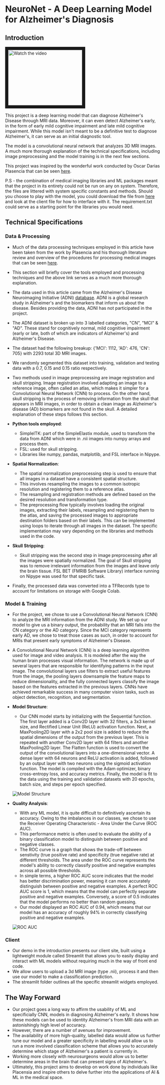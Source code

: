 # NeuroNet - A Deep Learning Model for Alzheimer's Diagnosis 

## Introduction

<a href="http://www.youtube.com/watch?feature=player_embedded&v=2NbneOf9Md4" target="_blank">
 <img src="http://img.youtube.com/vi/2NbneOf9Md4/mqdefault.jpg" alt="Watch the video" width="240" height="180" border="10" />
</a>

This project is a deep learning model that can diagnose Alzheimer's Disease through MRI data. Moreover, it can even detect Alzheimer's early, in the form of early mild cognitive impairment and late mild cognitive impairment. While this model isn't meant to be a definitive test to diagnose Alzheimer's, it can serve as an initial diagnostic tool. 

The model is a convolutional neural network that analyzes 3D MRI images. A much more thorough explanation of the technical specifications, including image preprocessing and the model training is in the next few sections.

This project was inspired by the wonderful work conducted by Oscar Darias Plasencia that can be seen [here](https://towardsdatascience.com/alzheimer-diagnosis-with-deep-learning-a-survey-265406fa542a). 

P.S - the combination of medical imaging libraries and ML packages meant that the project in its entirety could not be run on any on system. Therefore, the files are littered with system specific constants and methods. Should you choose to play with the model, you could download the file from [here](https://drive.google.com/file/d/1KPfZXW8-9cdQqYKw4PNOimw4P23CXg1Y/view?usp=sharing) and look at the client file for how to interface with it. The requirement.txt could serve as a starting point for the libraries you would need.

## Technical Specifications

### Data & Processing

- Much of the data processing techniques employed in this article have been taken from the work by Plasencia and his thorough literature review and overview of the procedures for processing medical images that can be seen [here](https://towardsdatascience.com/alzheimer-diagnosis-with-deep-learning-data-preprocessing-4521d6e6ebeb). 
- This section will briefly cover the tools employed and processing techniques and the above link serves as a much more thorough explanation.  
- The data used in this article came from the Alzheimer's Disease Neuroimaging Initiative (ADNI) [database](https://adni.loni.usc.edu/study-design/). ADNI is a global research study in Alzheimer's and the biomarkers that inform us about the disease. Besides providing the data, ADNI has not participated in the project. 
- The ADNI dataset is broken up into 3 labelled categories, "CN", "MCI" & "AD". These stand for cognitively normal, mild cognitive impairment (early or late, both of which are indicators of Alzheimer's) and Alzheimer's Disease.
- The dataset had the following breakup:
{'MCI': 1112, 'AD': 476, 'CN': 705} with 2293 total 3D MRI images. 
- We randomly segmented this dataset into training, validation and testing data with a 0.7, 0.15 and 0.15 ratio respectively.
- Two methods used in image preprocessing are image registration and skull stripping. Image registration involved adapting an image to a reference image, often called an atlas, which makes it simpler for a Convolutional Neural Network (CNN) to process. On the other hand, skull stripping is the process of removing information from the skull that appears in MRI images, in order to obtain a clean image as Alzheimer's disease (AD) biomarkers are not found in the skull. A detailed explanation of these steps follows this section. 
- **Python tools employed**: 
    - SimpleITK: part of the SimpleElastix module, used to transform the data from ADNI which were in .nii images into numpy arrays and process them.
    - FSL: used for skull stripping.
    - Libraries like numpy, pandas, matplotlib, and FSL interface in Nipype. 
- **Spatial Normalization**:
    - The spatial normalization preprocessing step is used to ensure that all images in a dataset have a consistent spatial structure.
    - This involves resampling the images to a common isotropic resolution and registering them to a reference atlas. 
    - The resampling and registration methods are defined based on the desired resolution and transformation type.
    - The preprocessing flow typically involves loading the original images, extracting their labels, resampling and registering them to the atlas, and saving the processed images to appropriate destination folders based on their labels. This can be implemented using loops to iterate through all images in the dataset. The specific implementation may vary depending on the libraries and methods used in the code.
- **Skull Stripping**:
    - Skull stripping was the second step in image preprocessing after all the images were spatially normalized. The goal of Skull stripping was to remove irrelevant information from the images and leave only the brain tissue. FSL BET (FMRIB Software Library) interface running on Nipype was used for that specific task. 

- Finally, the processed data was converted into a TFRecords type to account for limitations on storage with Google Colab.

### Model & Training

- For the project, we chose to use a Convolutional Neural Network (CNN) to analyze the MRI information from the ADNI study. We set up our model to give us a binary output, the probability that an MRI falls into the CN category or the AD category. Since the MCI category represents early AD, we chose to treat those cases as such, in order to account for MRIs that present early symptoms of Alzheimer's Disease.
- A Convolutional Neural Network (CNN) is a deep learning algorithm used for image and video analysis. It is modeled after the way the human brain processes visual information. The network is made up of several layers that are responsible for identifying patterns in the input image. The convolutional layers use filters to extract useful features from the image, the pooling layers downsample the feature maps to reduce dimensionality, and the fully connected layers classify the image based on the features extracted in the previous layers. CNNs have achieved remarkable success in many computer vision tasks, such as object detection, recognition, and segmentation.
- **Model Structure**:
    - Our CNN model starts by initializing with the Sequential function. The first layer added is a Conv2D layer with 32 filters, a 3x3 kernel size, and Rectified Linear Unit (ReLU) activation function. Next, a MaxPooling2D layer with a 2x2 pool size is added to reduce the spatial dimensions of the output from the previous layer. This is repeated with another Conv2D layer with 64 filters and another MaxPooling2D layer. The Flatten function is used to convert the output of the convolutional layers into a one-dimensional vector. A dense layer with 64 neurons and ReLU activation is added, followed by an output layer with two neurons using the sigmoid activation function. The model is compiled with the Adam optimizer, binary cross-entropy loss, and accuracy metrics. Finally, the model is fit to the data using the training and validation datasets with 20 epochs, batch size, and steps per epoch specified.

    ![Model Structure](https://github.com/srsavas42/IE3_ML/blob/main/resources/model.png)

- **Quality Analysis**:
    - With any ML model, it is quite difficult to definitively ascertain its accuracy. Owing to the imbalances in our classes, we chose to use the Receiver Operating Characteristic - Area Under the Curve (ROC AUC). 
    - This performance metric is often used to evaluate the ability of a binary classification model to distinguish between positive and negative classes. 
    - The ROC curve is a graph that shows the trade-off between senstivity (true positive rate) and specificity (true negative rate) at different thresholds. The area under the ROC curve represents the model's ability to correctly classify positive and negative examples across all possible thresholds.
    - In simple terms, a higher ROC AUC score indicates that the model has better discrimination power, meaning it can more accurately distinguish between positive and negative examples. A perfect ROC AUC score is 1, which means that the model can perfectly separate positive and negative examples. Conversely, a score of 0.5 indicates that the model performs no better than random guessing.
    - Our model displayed an ROC AUC of 0.94, which means that our model has an accuracy of roughly 94% in correctly classifying positive and negative examples. 

    ![ROC AUC](https://github.com/srsavas42/IE3_ML/blob/main/resources/roc_auc.png)

### Client

- Our demo in the introduction presents our client site, built using a lightweight module called Streamlit that allows you to easily display and interact with ML models without requiring much in the way of front end code.
- We allow users to upload a 3d MRI image (type .nii), process it and then use our model to make a classification prediction.
- The streamlit folder outlines all the specific streamlit widgets employed.

## The Way Forward

- Our project goes a long way to affirm the usability of ML and specificially CNN, models in diagnosing Alzheimer's early. It shows how these models can be used to identity Alzheimer's from MRI data with an astonishingly high level of accuracy. 
- However, there are a number of avenues for improvement. 
- The availability of more high-quality, labelled data would allow us further tune our model and a greater specificity in labelling would allow us to run a more involved classification scheme that allows you to accurately determine which stage of Alzheimer's a patient is currently in. 
- Working more closely with neurosurgeons would allow us to better determine areas in the brain that can present signs of Alzheimer's. 
- Ultimately, this project aims to develop on work done by individuals like Placensia and inspire others to delve further into the applications of AI & ML in the medical space.